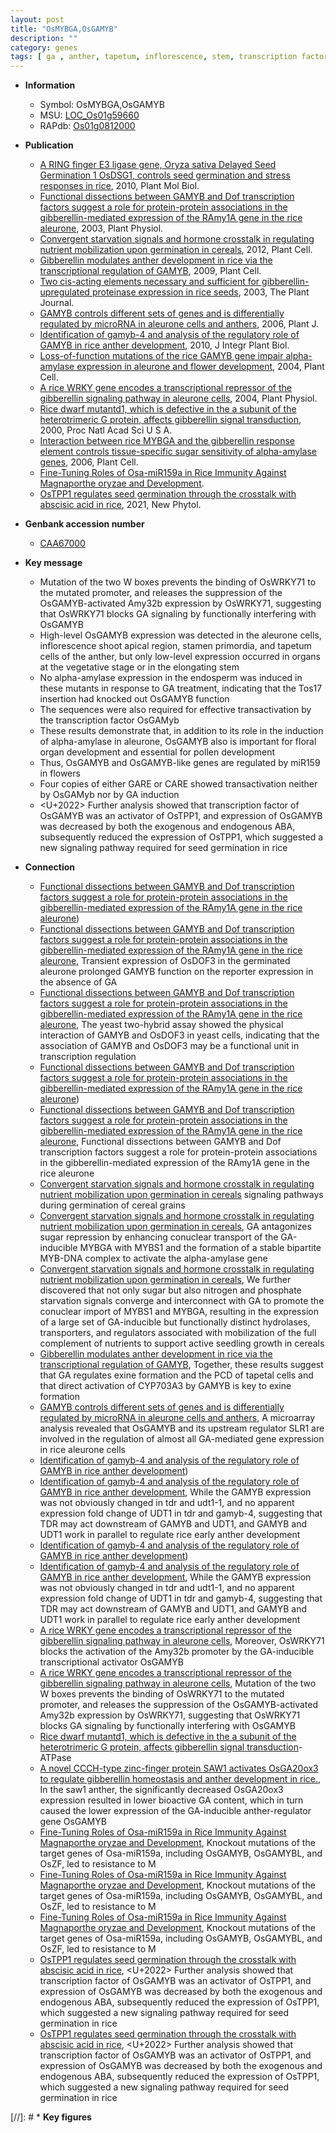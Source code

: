 ```yaml
---
layout: post
title: "OsMYBGA,OsGAMYB"
description: ""
category: genes
tags: [ ga , anther, tapetum, inflorescence, stem, transcription factor, endosperm, pollen, flower, shoot, vegetative, stamen, floral, seed, seed germination]
---
```


* **Information**  
    + Symbol: OsMYBGA,OsGAMYB  
    + MSU: [LOC_Os01g59660](http://rice.plantbiology.msu.edu/cgi-bin/ORF_infopage.cgi?orf=LOC_Os01g59660)  
    + RAPdb: [Os01g0812000](http://rapdb.dna.affrc.go.jp/viewer/gbrowse_details/irgsp1?name=Os01g0812000)  

* **Publication**  
    + [A RING finger E3 ligase gene, Oryza sativa Delayed Seed Germination 1 OsDSG1, controls seed germination and stress responses in rice](http://www.ncbi.nlm.nih.gov/pubmed?term=A+RING+finger+E3+ligase+gene,+Oryza+sativa+Delayed+Seed+Germination+1+OsDSG1,+controls+seed+germination+and+stress+responses+in+rice%5BTitle%5D), 2010, Plant Mol Biol.
    + [Functional dissections between GAMYB and Dof transcription factors suggest a role for protein-protein associations in the gibberellin-mediated expression of the RAmy1A gene in the rice aleurone](http://www.ncbi.nlm.nih.gov/pubmed?term=Functional+dissections+between+GAMYB+and+Dof+transcription+factors+suggest+a+role+for+protein-protein+associations+in+the+gibberellin-mediated+expression+of+the+RAmy1A+gene+in+the+rice+aleurone%5BTitle%5D), 2003, Plant Physiol.
    + [Convergent starvation signals and hormone crosstalk in regulating nutrient mobilization upon germination in cereals](http://www.ncbi.nlm.nih.gov/pubmed?term=Convergent+starvation+signals+and+hormone+crosstalk+in+regulating+nutrient+mobilization+upon+germination+in+cereals%5BTitle%5D), 2012, Plant Cell.
    + [Gibberellin modulates anther development in rice via the transcriptional regulation of GAMYB](http://www.ncbi.nlm.nih.gov/pubmed?term=Gibberellin+modulates+anther+development+in+rice+via+the+transcriptional+regulation+of+GAMYB%5BTitle%5D), 2009, Plant Cell.
    + [Two cis-acting elements necessary and sufficient for gibberellin-upregulated proteinase expression in rice seeds](http://www.ncbi.nlm.nih.gov/pubmed?term=Two+cis-acting+elements+necessary+and+sufficient+for+gibberellin-upregulated+proteinase+expression+in+rice+seeds%5BTitle%5D), 2003, The Plant Journal.
    + [GAMYB controls different sets of genes and is differentially regulated by microRNA in aleurone cells and anthers](http://www.ncbi.nlm.nih.gov/pubmed?term=GAMYB+controls+different+sets+of+genes+and+is+differentially+regulated+by+microRNA+in+aleurone+cells+and+anthers%5BTitle%5D), 2006, Plant J.
    + [Identification of gamyb-4 and analysis of the regulatory role of GAMYB in rice anther development](http://www.ncbi.nlm.nih.gov/pubmed?term=Identification+of+gamyb-4+and+analysis+of+the+regulatory+role+of+GAMYB+in+rice+anther+development%5BTitle%5D), 2010, J Integr Plant Biol.
    + [Loss-of-function mutations of the rice GAMYB gene impair alpha-amylase expression in aleurone and flower development](http://www.ncbi.nlm.nih.gov/pubmed?term=Loss-of-function+mutations+of+the+rice+GAMYB+gene+impair+alpha-amylase+expression+in+aleurone+and+flower+development%5BTitle%5D), 2004, Plant Cell.
    + [A rice WRKY gene encodes a transcriptional repressor of the gibberellin signaling pathway in aleurone cells](http://www.ncbi.nlm.nih.gov/pubmed?term=A+rice+WRKY+gene+encodes+a+transcriptional+repressor+of+the+gibberellin+signaling+pathway+in+aleurone+cells%5BTitle%5D), 2004, Plant Physiol.
    + [Rice dwarf mutantd1, which is defective in the a subunit of the heterotrimeric G protein, affects gibberellin signal transduction](http://www.ncbi.nlm.nih.gov/pubmed?term=Rice+dwarf+mutantd1,+which+is+defective+in+the+a+subunit+of+the+heterotrimeric+G+protein,+affects+gibberellin+signal+transduction%5BTitle%5D), 2000, Proc Natl Acad Sci U S A.
    + [Interaction between rice MYBGA and the gibberellin response element controls tissue-specific sugar sensitivity of alpha-amylase genes](http://www.ncbi.nlm.nih.gov/pubmed?term=Interaction+between+rice+MYBGA+and+the+gibberellin+response+element+controls+tissue-specific+sugar+sensitivity+of+alpha-amylase+genes%5BTitle%5D), 2006, Plant Cell.
    + [Fine-Tuning Roles of Osa-miR159a in Rice Immunity Against Magnaporthe oryzae and Development](N+Y).
    + [OsTPP1 regulates seed germination through the crosstalk with abscisic acid in rice](http://www.ncbi.nlm.nih.gov/pubmed?term=OsTPP1+regulates+seed+germination+through+the+crosstalk+with+abscisic+acid+in+rice%5BTitle%5D), 2021, New Phytol.

* **Genbank accession number**  
    + [CAA67000](http://www.ncbi.nlm.nih.gov/nuccore/CAA67000)

* **Key message**  
    + Mutation of the two W boxes prevents the binding of OsWRKY71 to the mutated promoter, and releases the suppression of the OsGAMYB-activated Amy32b expression by OsWRKY71, suggesting that OsWRKY71 blocks GA signaling by functionally interfering with OsGAMYB
    + High-level OsGAMYB expression was detected in the aleurone cells, inflorescence shoot apical region, stamen primordia, and tapetum cells of the anther, but only low-level expression occurred in organs at the vegetative stage or in the elongating stem
    + No alpha-amylase expression in the endosperm was induced in these mutants in response to GA treatment, indicating that the Tos17 insertion had knocked out OsGAMYB function
    + The sequences were also required for effective transactivation by the transcription factor OsGAMyb
    + These results demonstrate that, in addition to its role in the induction of alpha-amylase in aleurone, OsGAMYB also is important for floral organ development and essential for pollen development
    + Thus, OsGAMYB and OsGAMYB-like genes are regulated by miR159 in flowers
    + Four copies of either GARE or CARE showed transactivation neither by OsGAMyb nor by GA induction
    + <U+2022> Further analysis showed that transcription factor of OsGAMYB was an activator of OsTPP1, and expression of OsGAMYB was decreased by both the exogenous and endogenous ABA, subsequently reduced the expression of OsTPP1, which suggested a new signaling pathway required for seed germination in rice

* **Connection**  
    + [Functional dissections between GAMYB and Dof transcription factors suggest a role for protein-protein associations in the gibberellin-mediated expression of the RAmy1A gene in the rice aleurone](Oryza+sativa))
    + [Functional dissections between GAMYB and Dof transcription factors suggest a role for protein-protein associations in the gibberellin-mediated expression of the RAmy1A gene in the rice aleurone](http://www.ncbi.nlm.nih.gov/pubmed?term=Functional+dissections+between+GAMYB+and+Dof+transcription+factors+suggest+a+role+for+protein-protein+associations+in+the+gibberellin-mediated+expression+of+the+RAmy1A+gene+in+the+rice+aleurone%5BTitle%5D), Transient expression of OsDOF3 in the germinated aleurone prolonged GAMYB function on the reporter expression in the absence of GA
    + [Functional dissections between GAMYB and Dof transcription factors suggest a role for protein-protein associations in the gibberellin-mediated expression of the RAmy1A gene in the rice aleurone](http://www.ncbi.nlm.nih.gov/pubmed?term=Functional+dissections+between+GAMYB+and+Dof+transcription+factors+suggest+a+role+for+protein-protein+associations+in+the+gibberellin-mediated+expression+of+the+RAmy1A+gene+in+the+rice+aleurone%5BTitle%5D), The yeast two-hybrid assay showed the physical interaction of GAMYB and OsDOF3 in yeast cells, indicating that the association of GAMYB and OsDOF3 may be a functional unit in transcription regulation
    + [Functional dissections between GAMYB and Dof transcription factors suggest a role for protein-protein associations in the gibberellin-mediated expression of the RAmy1A gene in the rice aleurone](Oryza+sativa))
    + [Functional dissections between GAMYB and Dof transcription factors suggest a role for protein-protein associations in the gibberellin-mediated expression of the RAmy1A gene in the rice aleurone](http://www.ncbi.nlm.nih.gov/pubmed?term=Functional+dissections+between+GAMYB+and+Dof+transcription+factors+suggest+a+role+for+protein-protein+associations+in+the+gibberellin-mediated+expression+of+the+RAmy1A+gene+in+the+rice+aleurone%5BTitle%5D), Functional dissections between GAMYB and Dof transcription factors suggest a role for protein-protein associations in the gibberellin-mediated expression of the RAmy1A gene in the rice aleurone
    + [Convergent starvation signals and hormone crosstalk in regulating nutrient mobilization upon germination in cereals](GA) signaling pathways during germination of cereal grains
    + [Convergent starvation signals and hormone crosstalk in regulating nutrient mobilization upon germination in cereals](http://www.ncbi.nlm.nih.gov/pubmed?term=Convergent+starvation+signals+and+hormone+crosstalk+in+regulating+nutrient+mobilization+upon+germination+in+cereals%5BTitle%5D), GA antagonizes sugar repression by enhancing conuclear transport of the GA-inducible MYBGA with MYBS1 and the formation of a stable bipartite MYB-DNA complex to activate the alpha-amylase gene
    + [Convergent starvation signals and hormone crosstalk in regulating nutrient mobilization upon germination in cereals](http://www.ncbi.nlm.nih.gov/pubmed?term=Convergent+starvation+signals+and+hormone+crosstalk+in+regulating+nutrient+mobilization+upon+germination+in+cereals%5BTitle%5D), We further discovered that not only sugar but also nitrogen and phosphate starvation signals converge and interconnect with GA to promote the conuclear import of MYBS1 and MYBGA, resulting in the expression of a large set of GA-inducible but functionally distinct hydrolases, transporters, and regulators associated with mobilization of the full complement of nutrients to support active seedling growth in cereals
    + [Gibberellin modulates anther development in rice via the transcriptional regulation of GAMYB](http://www.ncbi.nlm.nih.gov/pubmed?term=Gibberellin+modulates+anther+development+in+rice+via+the+transcriptional+regulation+of+GAMYB%5BTitle%5D), Together, these results suggest that GA regulates exine formation and the PCD of tapetal cells and that direct activation of CYP703A3 by GAMYB is key to exine formation
    + [GAMYB controls different sets of genes and is differentially regulated by microRNA in aleurone cells and anthers](http://www.ncbi.nlm.nih.gov/pubmed?term=GAMYB+controls+different+sets+of+genes+and+is+differentially+regulated+by+microRNA+in+aleurone+cells+and+anthers%5BTitle%5D), A microarray analysis revealed that OsGAMYB and its upstream regulator SLR1 are involved in the regulation of almost all GA-mediated gene expression in rice aleurone cells
    + [Identification of gamyb-4 and analysis of the regulatory role of GAMYB in rice anther development](undeveloped+tapetum1))
    + [Identification of gamyb-4 and analysis of the regulatory role of GAMYB in rice anther development](http://www.ncbi.nlm.nih.gov/pubmed?term=Identification+of+gamyb-4+and+analysis+of+the+regulatory+role+of+GAMYB+in+rice+anther+development%5BTitle%5D), While the GAMYB expression was not obviously changed in tdr and udt1-1, and no apparent expression fold change of UDT1 in tdr and gamyb-4, suggesting that TDR may act downstream of GAMYB and UDT1, and GAMYB and UDT1 work in parallel to regulate rice early anther development
    + [Identification of gamyb-4 and analysis of the regulatory role of GAMYB in rice anther development](undeveloped+tapetum1))
    + [Identification of gamyb-4 and analysis of the regulatory role of GAMYB in rice anther development](http://www.ncbi.nlm.nih.gov/pubmed?term=Identification+of+gamyb-4+and+analysis+of+the+regulatory+role+of+GAMYB+in+rice+anther+development%5BTitle%5D), While the GAMYB expression was not obviously changed in tdr and udt1-1, and no apparent expression fold change of UDT1 in tdr and gamyb-4, suggesting that TDR may act downstream of GAMYB and UDT1, and GAMYB and UDT1 work in parallel to regulate rice early anther development
    + [A rice WRKY gene encodes a transcriptional repressor of the gibberellin signaling pathway in aleurone cells](http://www.ncbi.nlm.nih.gov/pubmed?term=A+rice+WRKY+gene+encodes+a+transcriptional+repressor+of+the+gibberellin+signaling+pathway+in+aleurone+cells%5BTitle%5D), Moreover, OsWRKY71 blocks the activation of the Amy32b promoter by the GA-inducible transcriptional activator OsGAMYB
    + [A rice WRKY gene encodes a transcriptional repressor of the gibberellin signaling pathway in aleurone cells](http://www.ncbi.nlm.nih.gov/pubmed?term=A+rice+WRKY+gene+encodes+a+transcriptional+repressor+of+the+gibberellin+signaling+pathway+in+aleurone+cells%5BTitle%5D), Mutation of the two W boxes prevents the binding of OsWRKY71 to the mutated promoter, and releases the suppression of the OsGAMYB-activated Amy32b expression by OsWRKY71, suggesting that OsWRKY71 blocks GA signaling by functionally interfering with OsGAMYB
    + [Rice dwarf mutantd1, which is defective in the a subunit of the heterotrimeric G protein, affects gibberellin signal transduction](2++)-ATPase
    + [A novel CCCH-type zinc-finger protein SAW1 activates OsGA20ox3 to regulate gibberellin homeostasis and anther development in rice.](http://www.ncbi.nlm.nih.gov/pubmed?term=A+novel+CCCH-type+zinc-finger+protein+SAW1+activates+OsGA20ox3+to+regulate+gibberellin+homeostasis+and+anther+development+in+rice.%5BTitle%5D),  In the saw1 anther, the significantly decreased OsGA20ox3 expression resulted in lower bioactive GA content, which in turn caused the lower expression of the GA-inducible anther-regulator gene OsGAMYB
    + [Fine-Tuning Roles of Osa-miR159a in Rice Immunity Against Magnaporthe oryzae and Development](http://www.ncbi.nlm.nih.gov/pubmed?term=Fine-Tuning+Roles+of+Osa-miR159a+in+Rice+Immunity+Against+Magnaporthe+oryzae+and+Development%5BTitle%5D),  Knockout mutations of the target genes of Osa-miR159a, including OsGAMYB, OsGAMYBL, and OsZF, led to resistance to M
    + [Fine-Tuning Roles of Osa-miR159a in Rice Immunity Against Magnaporthe oryzae and Development](http://www.ncbi.nlm.nih.gov/pubmed?term=Fine-Tuning+Roles+of+Osa-miR159a+in+Rice+Immunity+Against+Magnaporthe+oryzae+and+Development%5BTitle%5D),  Knockout mutations of the target genes of Osa-miR159a, including OsGAMYB, OsGAMYBL, and OsZF, led to resistance to M
    + [Fine-Tuning Roles of Osa-miR159a in Rice Immunity Against Magnaporthe oryzae and Development](http://www.ncbi.nlm.nih.gov/pubmed?term=Fine-Tuning+Roles+of+Osa-miR159a+in+Rice+Immunity+Against+Magnaporthe+oryzae+and+Development%5BTitle%5D),  Knockout mutations of the target genes of Osa-miR159a, including OsGAMYB, OsGAMYBL, and OsZF, led to resistance to M
    + [OsTPP1 regulates seed germination through the crosstalk with abscisic acid in rice](http://www.ncbi.nlm.nih.gov/pubmed?term=OsTPP1+regulates+seed+germination+through+the+crosstalk+with+abscisic+acid+in+rice%5BTitle%5D),  <U+2022> Further analysis showed that transcription factor of OsGAMYB was an activator of OsTPP1, and expression of OsGAMYB was decreased by both the exogenous and endogenous ABA, subsequently reduced the expression of OsTPP1, which suggested a new signaling pathway required for seed germination in rice
    + [OsTPP1 regulates seed germination through the crosstalk with abscisic acid in rice](http://www.ncbi.nlm.nih.gov/pubmed?term=OsTPP1+regulates+seed+germination+through+the+crosstalk+with+abscisic+acid+in+rice%5BTitle%5D),  <U+2022> Further analysis showed that transcription factor of OsGAMYB was an activator of OsTPP1, and expression of OsGAMYB was decreased by both the exogenous and endogenous ABA, subsequently reduced the expression of OsTPP1, which suggested a new signaling pathway required for seed germination in rice

[//]: # * **Key figures**  


